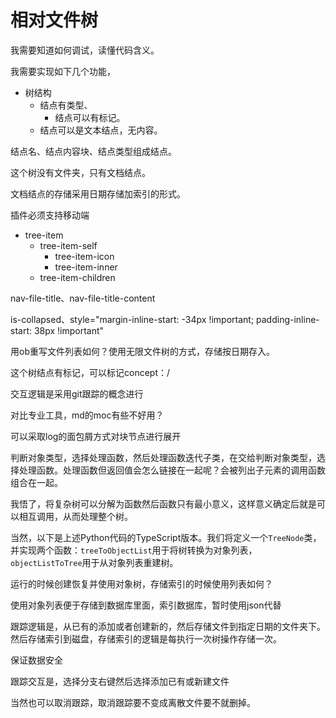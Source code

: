 # 相对文件树

我需要知道如何调试，读懂代码含义。

我需要实现如下几个功能，

-   树结构
    -   结点有类型、
        -   结点可以有标记。
    -   结点可以是文本结点，无内容。

结点名、结点内容块、结点类型组成结点。

这个树没有文件夹，只有文档结点。

文档结点的存储采用日期存储加索引的形式。

插件必须支持移动端
- tree-item
  - tree-item-self
    - tree-item-icon
    - tree-item-inner
  - tree-item-children

nav-file-title、nav-file-title-content

is-collapsed、style="margin-inline-start: -34px !important; padding-inline-start: 38px !important"

用ob重写文件列表如何？使用无限文件树的方式，存储按日期存入。

这个树结点有标记，可以标记concept：/

交互逻辑是采用git跟踪的概念进行

对比专业工具，md的moc有些不好用？

可以采取log的面包屑方式对块节点进行展开

判断对象类型，选择处理函数，然后处理函数迭代子类，在交给判断对象类型，选择处理函数。处理函数但返回值会怎么链接在一起呢？会被列出子元素的调用函数组合在一起。

我悟了，将复杂树可以分解为函数然后函数只有最小意义，这样意义确定后就是可以相互调用，从而处理整个树。


当然，以下是上述Python代码的TypeScript版本。我们将定义一个`TreeNode`类，并实现两个函数：`treeToObjectList`用于将树转换为对象列表，`objectListToTree`用于从对象列表重建树。

运行的时候创建恢复并使用对象树，存储索引的时候使用列表如何？

使用对象列表便于存储到数据库里面，索引数据库，暂时使用json代替

跟踪逻辑是，从已有的添加或者创建新的，然后存储文件到指定日期的文件夹下。然后存储索引到磁盘，存储索引的逻辑是每执行一次树操作存储一次。

保证数据安全

跟踪交互是，选择分支右键然后选择添加已有或新建文件

当然也可以取消跟踪，取消跟踪要不变成离散文件要不就删掉。

